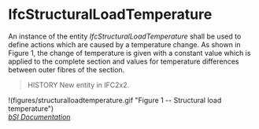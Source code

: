 IfcStructuralLoadTemperature
============================
An instance of the entity _IfcStructuralLoadTemperature_ shall be used to
define actions which are caused by a temperature change. As shown in Figure 1,
the change of temperature is given with a constant value which is applied to
the complete section and values for temperature differences between outer
fibres of the section.  
  
> HISTORY  New entity in IFC2x2.  
  
!(figures/structuralloadtemperature.gif "Figure 1 -- Structural load
temperature")  
[ _bSI
Documentation_](https://standards.buildingsmart.org/IFC/DEV/IFC4_2/FINAL/HTML/schema/ifcstructuralloadresource/lexical/ifcstructuralloadtemperature.htm)



